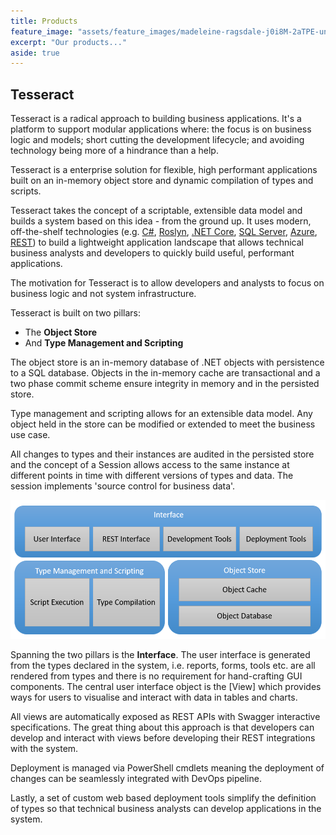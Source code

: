 ```yaml
---
title: Products
feature_image: "assets/feature_images/madeleine-ragsdale-j0i8M-2aTPE-unsplash.jpg"
excerpt: "Our products..."
aside: true
---
```


## Tesseract

Tesseract is a radical approach to building business applications. It's a platform to support modular applications where: the focus is on business logic and models; short cutting the development lifecycle; and avoiding technology being more of a hindrance than a help.

Tesseract is a enterprise solution for flexible, high performant applications built on an in-memory object store and dynamic compilation of types and scripts.

Tesseract takes the concept of a scriptable, extensible data model and builds a system based on this idea - from the ground up. It uses modern, off-the-shelf technologies (e.g. [C#], [Roslyn], [.NET Core], [SQL Server], [Azure], [REST]) to build a lightweight application landscape that allows technical business analysts and developers to quickly build useful, performant applications.

The motivation for Tesseract is to allow developers and analysts to focus on business logic and not system infrastructure.

Tesseract is built on two pillars: 
- The **Object Store**
- And **Type Management and Scripting**

The object store is an in-memory database of .NET objects with persistence to a SQL database. Objects in the in-memory cache are transactional and a two phase commit scheme ensure integrity in memory and in the persisted store.

Type management and scripting allows for an extensible data model. Any object held in the store can be modified or extended to meet the business use case.

All changes to types and their instances are audited in the persisted store and the concept of a Session allows access to the same instance at different points in time with different versions of types and data. The session implements 'source control for business data'.

![Architecture](products/tesseract/images/Architecture.png)

Spanning the two pillars is the **Interface**. The user interface is generated from the types declared in the system, i.e. reports, forms, tools etc. are all rendered from types and there is no requirement for hand-crafting GUI components. The central user interface object is the [View] which provides ways for users to visualise and interact with data in tables and charts. 

All views are automatically exposed as REST APIs with Swagger interactive specifications. The great thing about this approach is that developers can develop and interact with views before developing their REST integrations with the system.

Deployment is managed via PowerShell cmdlets meaning the deployment of changes can be seamlessly integrated with DevOps pipeline.

Lastly, a set of custom web based deployment tools simplify the definition of types so that technical business analysts can develop applications in the system.

[Object Store]: todo
[Type Management and Scripting]: todo
[Interface]: todo
[C#]: https://en.wikipedia.org/wiki/C_Sharp_(programming_language)
[Roslyn]: https://en.wikipedia.org/wiki/Roslyn_(compiler)
[.NET Core]: https://en.wikipedia.org/wiki/.NET
[SQL Server]: https://en.wikipedia.org/wiki/Microsoft_SQL_Server
[Azure]: https://en.wikipedia.org/wiki/Microsoft_Azure
[REST]: https://en.wikipedia.org/wiki/Representational_state_transfer